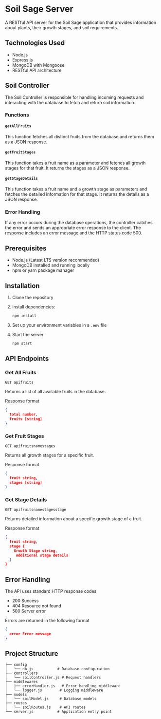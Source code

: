 # Soil Sage Server

A RESTful API server for the Soil Sage application that provides information about plants, their growth stages, and soil requirements.

## Technologies Used

- Node.js
- Express.js
- MongoDB with Mongoose
- RESTful API architecture

## Soil Controller

The Soil Controller is responsible for handling incoming requests and interacting with the database to fetch and return soil information.

### Functions

#### `getAllFruits`

This function fetches all distinct fruits from the database and returns them as a JSON response.

#### `getFruitStages`

This function takes a fruit name as a parameter and fetches all growth stages for that fruit. It returns the stages as a JSON response.

#### `getStageDetails`

This function takes a fruit name and a growth stage as parameters and fetches the detailed information for that stage. It returns the details as a JSON response.

### Error Handling

If any error occurs during the database operations, the controller catches the error and sends an appropriate error response to the client. The response includes an error message and the HTTP status code 500.

## Prerequisites

- Node.js (Latest LTS version recommended)
- MongoDB installed and running locally
- npm or yarn package manager

## Installation

1. Clone the repository
2. Install dependencies:

   ```bash
   npm install
   ```

3. Set up your environment variables in a `.env` file
4. Start the server
   ```bash
   npm start
   ```

## API Endpoints

### Get All Fruits

```
GET apifruits
```

Returns a list of all available fruits in the database.

Response format

```json
{
  total number,
  fruits [string]
}
```

### Get Fruit Stages

```
GET apifruitsnamestages
```

Returns all growth stages for a specific fruit.

Response format

```json
{
  fruit string,
  stages [string]
}
```

### Get Stage Details

```
GET apifruitsnamestagesstage
```

Returns detailed information about a specific growth stage of a fruit.

Response format

```json
{
  fruit string,
  stage {
    Growth Stage string,
     Additional stage details
  }
}
```

## Error Handling

The API uses standard HTTP response codes

- 200 Success
- 404 Resource not found
- 500 Server error

Errors are returned in the following format

```json
{
  error Error message
}
```

## Project Structure

```
├── config
│   └── db.js           # Database configuration
├── controllers
│   └── soilController.js # Request handlers
├── middlewares
│   ├── errorHandler.js   # Error handling middleware
│   └── logger.js        # Logging middleware
├── models
│   └── soilModel.js     # Database models
├── routes
│   └── soilRoutes.js    # API routes
└── server.js           # Application entry point
```
